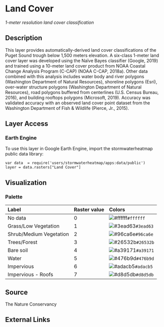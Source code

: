 Land Cover
================

*1-meter resolution land cover classification*

## Description

This layer provides automatically-derived land cover classifications of
the Puget Sound trough below 1,500 meters elevation. A six-class 1-meter
land cover layer was developed using the Naïve Bayes classifier (Google,
2019) and trained using a 10-meter land cover product from NOAA Coastal
Change Analysis Program (C-CAP) (NOAA C-CAP, 2018a). Other data combined
with this analysis includes water body and river polygons (Washington
Department of Natural Resources), shoreline polygons (Esri), over-water
structure polygons (Washington Department of Natural Resources), road
polygons buffered from centerlines (U.S. Census Bureau, 2016), and
building rooftops polygons (Microsoft, 2019). Accuracy was validated
accuracy with an observed land cover point dataset from the Washington
Department of Fish & Wildlife (Pierce, Jr., 2015).

## Layer Access

### Earth Engine

To use this layer in Google Earth Engine, import the stormwaterheatmap
public data library:

    var data  = require('users/stormwaterheatmap/apps:data/public')
    layer = data.rasters["Land Cover"]

## Visualization

### Palette

| Label                   | Raster value | Colors                                                                    |
|:------------------------|:-------------|:--------------------------------------------------------------------------|
| No data                 | 0            | ![\#ffffff](https://via.placeholder.com/15/ffffff/000000?text=+)`#ffffff` |
| Grass/Low Vegetation    | 1            | ![\#3ead63](https://via.placeholder.com/15/3ead63/000000?text=+)`#3ead63` |
| Shrub/Medium Vegetation | 2            | ![\#96ca6e](https://via.placeholder.com/15/96ca6e/000000?text=+)`#96ca6e` |
| Trees/Forest            | 3            | ![\#26532b](https://via.placeholder.com/15/26532b/000000?text=+)`#26532b` |
| Bare soil               | 4            | ![\#a39171](https://via.placeholder.com/15/a39171/000000?text=+)`#a39171` |
| Water                   | 5            | ![\#476b9d](https://via.placeholder.com/15/476b9d/000000?text=+)`#476b9d` |
| Impervious              | 6            | ![\#adacb5](https://via.placeholder.com/15/adacb5/000000?text=+)`#adacb5` |
| Impervious - Roofs      | 7            | ![\#d8d5db](https://via.placeholder.com/15/d8d5db/000000?text=+)`#d8d5db` |

## Source

The Nature Conservancy

## External Links
